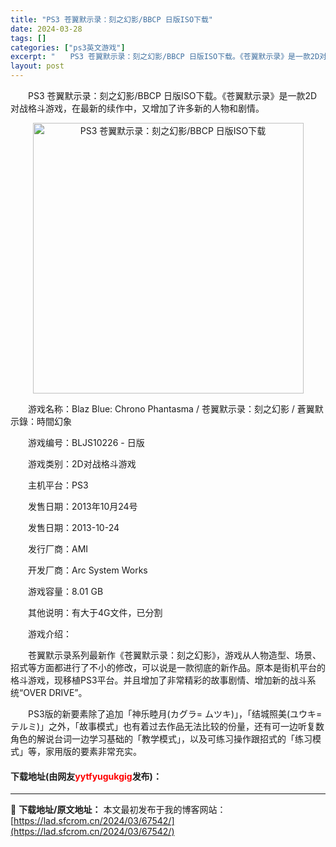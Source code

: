 ```yaml
---
title: "PS3 苍翼默示录：刻之幻影/BBCP 日版ISO下载"
date: 2024-03-28
tags: []
categories: ["ps3英文游戏"]
excerpt: "　　PS3 苍翼默示录：刻之幻影/BBCP 日版ISO下载。《苍翼默示录》是一款2D对战格斗游戏，在最新的续作中，又增加了许多新的人物和剧情。 　　游戏名称：Blaz Blue: Chrono Phantasma / 苍翼默示录：刻之幻影 / 蒼翼默示錄：時間幻象 　　游戏编号：BLJS10226 &hellip;"
layout: post
---
```


 <p>　　PS3 苍翼默示录：刻之幻影/BBCP 日版ISO下载。《苍翼默示录》是一款2D对战格斗游戏，在最新的续作中，又增加了许多新的人物和剧情。</p> <p align="center"><img align="" border="0" src="https://lad.sfcrom.cn/wp-content/uploads/2024/03/20240328_66051e60deede.jpg" width="433" alt="PS3 苍翼默示录：刻之幻影/BBCP 日版ISO下载" /></p> <p>　　游戏名称：Blaz Blue: Chrono Phantasma / 苍翼默示录：刻之幻影 / 蒼翼默示錄：時間幻象</p> <p>　　游戏编号：BLJS10226 - 日版</p> <p>　　游戏类别：2D对战格斗游戏</p> <p>　　主机平台：PS3</p> <p>　　发售日期：2013年10月24号</p> <p>　　发售日期：2013-10-24</p> <p>　　发行厂商：AMI</p> <p>　　开发厂商：Arc System Works</p> <p>　　游戏容量：8.01 GB</p> <p>　　其他说明：有大于4G文件，已分割</p> <p>　　游戏介绍：</p> <p>　　苍翼默示录系列最新作《苍翼默示录：刻之幻影》，游戏从人物造型、场景、招式等方面都进行了不小的修改，可以说是一款彻底的新作品。原本是街机平台的格斗游戏，现移植PS3平台。并且增加了非常精彩的故事剧情、增加新的战斗系统&ldquo;OVER DRIVE&rdquo;。</p> <p>　　PS3版的新要素除了追加「神乐睦月(カグラ= ムツキ)」，「结城照美(ユウキ=テルミ)」之外，「故事模式」也有着过去作品无法比较的份量，还有可一边听复数角色的解说台词一边学习基础的「教学模式」，以及可练习操作跟招式的「练习模式」等，家用版的要素非常充实。</p> <p><h4>下载地址(由网友<font color="red">yytfyugukgig</font>发布)：</h4></p> 

---
📖 **下载地址/原文地址：** 本文最初发布于我的博客网站：[https://lad.sfcrom.cn/2024/03/67542/](https://lad.sfcrom.cn/2024/03/67542/)
